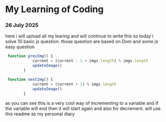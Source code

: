 # My Learning of Coding


### 26 July 2025
here i will upload all my learing and will continue to write this so today i solve 10 basic js question. those question are based on Dom and some js easy question 

```js
 function prevImg() {
            current = (current - 1 + imgs.length) % imgs.length
            updateImage()
        }

 function nextImg() {
            current = (current + 1) % imgs.length
            updateImage()
        }
```
as you can see this is a very cool way of incrementing to a variable and if the variable will end then it will start again and also for decrement. will use this readme as my personal diary